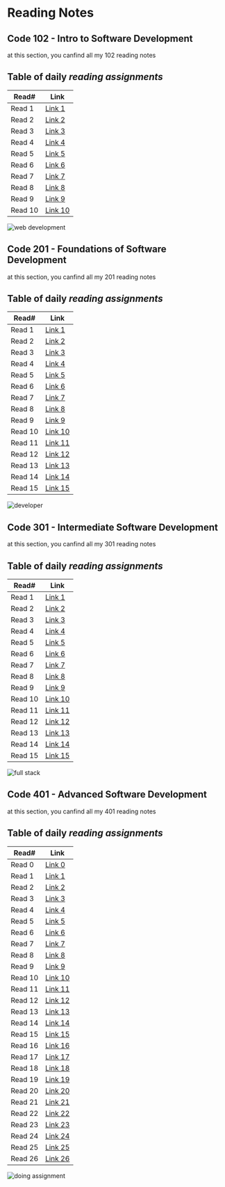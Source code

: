 # Reading Notes

## Code 102 - Intro to Software Development

at this section, you canfind all my 102 reading notes

## Table of daily *reading assignments*

**Read#**  |  **Link**
-----------|-----------
Read 1 | [Link 1](https://mohammad-samara.github.io/reading-notes/code102/homepage)
Read 2 | [Link 2](https://mohammad-samara.github.io/reading-notes/code102/git)
Read 3 | [Link 3](https://mohammad-samara.github.io/reading-notes/code102/css+colors)
Read 4 | [Link 4](https://mohammad-samara.github.io/reading-notes/code102/how-computer-works)
Read 5 | [Link 5](https://mohammad-samara.github.io/reading-notes/code102/html)
Read 6 | [Link 6](https://mohammad-samara.github.io/reading-notes/code102/java-script)
Read 7 | [Link 7](https://mohammad-samara.github.io/reading-notes/code102/javascript2)
Read 8 | [Link 8](https://mohammad-samara.github.io/reading-notes/code102/growth-mindset)
Read 9 | [Link 9](https://mohammad-samara.github.io/reading-notes/code102/learning-markdown)
Read 10 | [Link 10](https://mohammad-samara.github.io/reading-notes/code102/The-Coder's-Computer) |

![web development](https://fikrabd.com/sites/default/files/web-development.jpg)

## Code 201 - Foundations of Software Development

at this section, you canfind all my 201 reading notes

## Table of daily *reading assignments*

**Read#**  |  **Link**
-----------|-----------
Read 1 | [Link 1](https://mohammad-samara.github.io/reading-notes/code201/class01)
Read 2 | [Link 2](https://mohammad-samara.github.io/reading-notes/code201/class02)
Read 3 | [Link 3](https://mohammad-samara.github.io/reading-notes/code201/class03)
Read 4 | [Link 4](https://mohammad-samara.github.io/reading-notes/code201/class04)
Read 5 | [Link 5](https://mohammad-samara.github.io/reading-notes/code201/class05)
Read 6 | [Link 6](https://mohammad-samara.github.io/reading-notes/code201/class06)
Read 7 | [Link 7](https://mohammad-samara.github.io/reading-notes/code201/class07)
Read 8 | [Link 8](https://mohammad-samara.github.io/reading-notes/code201/class08)
Read 9 | [Link 9](https://mohammad-samara.github.io/reading-notes/code201/class09)
Read 10 | [Link 10](https://mohammad-samara.github.io/reading-notes/code201/class10)
Read 11 | [Link 11](https://mohammad-samara.github.io/reading-notes/code201/class11)
Read 12 | [Link 12](https://mohammad-samara.github.io/reading-notes/code201/class12)
Read 13 | [Link 13](https://mohammad-samara.github.io/reading-notes/code201/class13)
Read 14 | [Link 14](https://mohammad-samara.github.io/reading-notes/code201/class14)
Read 15 | [Link 15](https://mohammad-samara.github.io/reading-notes/code201/class14b) |

![developer](https://huahinwebsites.com/mediafiles/web-development.jpg)


## Code 301 - Intermediate Software Development

at this section, you canfind all my 301 reading notes

## Table of daily *reading assignments*

**Read#**  |  **Link**
-----------|-----------
Read 1 | [Link 1](https://mohammad-samara.github.io/reading-notes/code301/class01)
Read 2 | [Link 2](https://mohammad-samara.github.io/reading-notes/code301/class02)
Read 3 | [Link 3](https://mohammad-samara.github.io/reading-notes/code301/class03)
Read 4 | [Link 4](https://mohammad-samara.github.io/reading-notes/code301/class04)
Read 5 | [Link 5](https://mohammad-samara.github.io/reading-notes/code301/class05)
Read 6 | [Link 6](https://mohammad-samara.github.io/reading-notes/code301/class06)
Read 7 | [Link 7](https://mohammad-samara.github.io/reading-notes/code301/class07)
Read 8 | [Link 8](https://mohammad-samara.github.io/reading-notes/code301/class08)
Read 9 | [Link 9](https://mohammad-samara.github.io/reading-notes/code301/class09)
Read 10 | [Link 10](https://mohammad-samara.github.io/reading-notes/code301/class10)
Read 11 | [Link 11](https://mohammad-samara.github.io/reading-notes/code301/class11)
Read 12 | [Link 12](https://mohammad-samara.github.io/reading-notes/code301/class12)
Read 13 | [Link 13](https://mohammad-samara.github.io/reading-notes/code301/class13)
Read 14 | [Link 14](https://mohammad-samara.github.io/reading-notes/code301/class14a)
Read 15 | [Link 15](https://mohammad-samara.github.io/reading-notes/code301/class15) |

![full stack](https://www.connect4techs.com/wp-content/uploads/2020/02/%D9%83%D9%88%D8%B1%D8%B3-full-stack-1024x576.jpg)

## Code 401 - Advanced Software Development

at this section, you canfind all my 401 reading notes

## Table of daily *reading assignments*

**Read#**  |  **Link**
-----------|-----------
Read 0 | [Link 0](https://mohammad-samara.github.io/reading-notes/code401/class00)
Read 1 | [Link 1](https://mohammad-samara.github.io/reading-notes/code401/class01)
Read 2 | [Link 2](https://mohammad-samara.github.io/reading-notes/code401/class02)
Read 3 | [Link 3](https://mohammad-samara.github.io/reading-notes/code401/class03)
Read 4 | [Link 4](https://mohammad-samara.github.io/reading-notes/code401/class04)
Read 5 | [Link 5](https://mohammad-samara.github.io/reading-notes/code401/class05)
Read 6 | [Link 6](https://mohammad-samara.github.io/reading-notes/code401/class06)
Read 7 | [Link 7](https://mohammad-samara.github.io/reading-notes/code401/class07)
Read 8 | [Link 8](https://mohammad-samara.github.io/reading-notes/code401/class08)
Read 9 | [Link 9](https://mohammad-samara.github.io/reading-notes/code401/class09)
Read 10 | [Link 10](https://mohammad-samara.github.io/reading-notes/code401/class10)
Read 11 | [Link 11](https://mohammad-samara.github.io/reading-notes/code401/class11)
Read 12 | [Link 12](https://mohammad-samara.github.io/reading-notes/code401/class12)
Read 13 | [Link 13](https://mohammad-samara.github.io/reading-notes/code401/class13)
Read 14 | [Link 14](https://mohammad-samara.github.io/reading-notes/code401/class14)
Read 15 | [Link 15](https://mohammad-samara.github.io/reading-notes/code401/class15)
Read 16 | [Link 16](https://mohammad-samara.github.io/reading-notes/code401/class16)
Read 17 | [Link 17](https://mohammad-samara.github.io/reading-notes/code401/class17)
Read 18 | [Link 18](https://mohammad-samara.github.io/reading-notes/code401/class18)
Read 19 | [Link 19](https://mohammad-samara.github.io/reading-notes/code401/class19)
Read 20 | [Link 20](https://mohammad-samara.github.io/reading-notes/code401/class20)
Read 21 | [Link 21](https://mohammad-samara.github.io/reading-notes/code401/class21)
Read 22 | [Link 22](https://mohammad-samara.github.io/reading-notes/code401/class22)
Read 23 | [Link 23](https://mohammad-samara.github.io/reading-notes/code401/class23)
Read 24 | [Link 24](https://mohammad-samara.github.io/reading-notes/code401/class24)
Read 25 | [Link 25](https://mohammad-samara.github.io/reading-notes/code401/class25)
Read 26 | [Link 26](https://mohammad-samara.github.io/reading-notes/code401/class26) |

![doing assignment](https://qualityassignmenthelp.com/wp-content/uploads/2016/06/Stay-On-Top-Of-Your-Assignments-with-Comfort-700x300.jpg)

